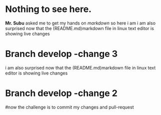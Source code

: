 # Nothing to see here.

**Mr. Subu** asked me to get my hands on *markdown* so here i am
i am also surprised now that the (README.md)markdown file in linux text editor is showing live changes
# Branch develop -change 3

i am also surprised now that the (README.md)markdown file in linux text editor is showing live changes
# Branch develop -change 2


#now the challenge is to commit my changes and pull-request

